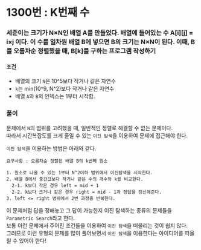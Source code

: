 # 1300번 : K번째 수
### 세준이는 크기가 N×N인 배열 A를 만들었다. 배열에 들어있는 수 A[i][j] = i×j 이다. 이 수를 일차원 배열 B에 넣으면 B의 크기는 N×N이 된다. 이때, B를 오름차순 정렬했을 때, B[k]를 구하는 프로그램 작성하기
#### 조건
- 배열의 크기 `N`은 10^5보다 작거나 같은 자연수
- `k`는 min(10^9, N^2)보다 작거나 같은 자연수
- 배열 `A`와 `B`의 인덱스는 1부터 시작함.
### 풀이
문제에서 `N`의 범위를 고려했을 때, 일반적인 정렬로 해결할 수 없는 문제이다.  
따라서 시간복잡도를 크게 줄일 수 있는 `이진 탐색`을 이용하여 문제에 접근해야 한다.  

`이진 탐색`을 이용하는 방법은 아래와 같다.  
```
요구사항 : 오름차순 정렬된 배열 B의 k번째 원소

1. 원소로 나올 수 있는 1부터 N^2이하 범위에서 이진탐색을 시작한다.
2. 배열 B에서 중간값보다 작거나 같은 수의 개수와 k를 비교한다.
  2-1. k보다 작은 경우 left = mid + 1
  2-2. k보다 크거나 같은 경우 right = mid - 1과 정답을 갱신해준다.
3. left <= right 범위에서 2번 과정을 반복한다.
```

이 문제처럼 답을 정해놓고 그 답이 가능한지 이진 탐색하는 종류의 문제들을 `Parametric Search`라고 한다.  
보통 이런 문제에서 주어진 조건들을 이용하여 `이진 탐색`을 떠올리는 것이 쉽지 않다.  
그러므로 이런 유형의 문제를 많이 풀어보면서 `이진 탐색`을 이용한다는 아이디어를 떠올릴 수 있어야 한다!
